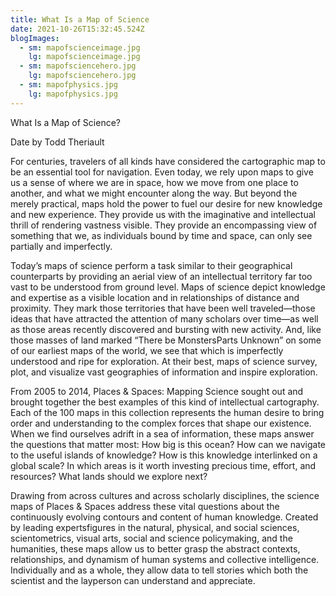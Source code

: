 ```yaml
---
title: What Is a Map of Science
date: 2021-10-26T15:32:45.524Z
blogImages:
  - sm: mapofscienceimage.jpg
    lg: mapofscienceimage.jpg
  - sm: mapofsciencehero.jpg
    lg: mapofsciencehero.jpg
  - sm: mapofphysics.jpg
    lg: mapofphysics.jpg
---
```

What Is a Map of Science?

Date
by Todd Theriault

For centuries, travelers of all kinds have considered the cartographic map to be an essential tool for navigation. Even today, we rely upon maps to give us a sense of where we are in space, how we move from one place to another, and what we might encounter along the way. But beyond the merely practical, maps hold the power to fuel our desire for new knowledge and new experience. They provide us with the imaginative and intellectual thrill of rendering vastness visible. They provide an encompassing view of something that we, as individuals bound by time and space, can only see partially and imperfectly. 

Today’s maps of science perform a task similar to their geographical counterparts by providing an aerial view of an intellectual territory far too vast to be understood from ground level. Maps of science depict knowledge and expertise as a visible location and in relationships of distance and proximity. They mark those territories that have been well traveled—those ideas that have attracted the attention of many scholars over time—as well as those areas recently discovered and bursting with new activity. And, like those masses of land marked “There be MonstersParts Unknown” on some of our earliest maps of the world, we see that which is imperfectly understood and ripe for exploration. At their best, maps of science survey, plot, and visualize vast geographies of information and inspire exploration.

From 2005 to 2014, Places & Spaces: Mapping Science sought out and brought together the best examples of this kind of intellectual cartography. Each of the 100 maps in this collection represents the human desire to bring order and understanding to the complex forces that shape our existence. When we find ourselves adrift in a sea of information, these maps answer the questions that matter most: How big is this ocean? How can we navigate to the useful islands of knowledge? How is this knowledge interlinked on a global scale? In which areas is it worth investing precious time, effort, and resources? What lands should we explore next?

Drawing from across cultures and across scholarly disciplines, the science maps of Places & Spaces address these vital questions about the continuously evolving  contours and content of human knowledge. Created by leading expertsfigures in the natural, physical, and social sciences, scientometrics, visual arts, social and science policymaking, and the humanities, these maps allow us to better grasp the abstract contexts, relationships, and dynamism of human systems and collective intelligence. Individually and as a whole, they allow data to tell stories which both the scientist and the layperson can understand and appreciate.








